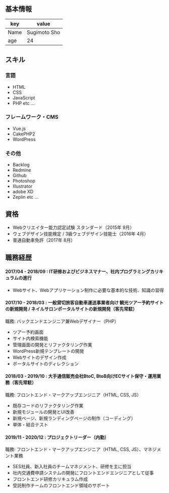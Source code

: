 ## 基本情報
|key|value|
|---|-----|
|Name|Sugimoto Sho|
|age|24|

## スキル
### 言語
- HTML
- CSS
- JavaScript
- PHP etc ...

### フレームワーク・CMS
- Vue.js
- CakePHP2
- WordPress

### その他
- Backlog
- Redmine
- Github
- Photoshop
- Illustrator
- adobe XD
- Zeplin etc ...

## 資格
- Webクリエイター能力認定試験 スタンダード（2015年 9月）
- ウェブデザイン技能検定 / 3級ウェブデザイン技能士（2016年 4月）
- 普通自動車免許（2017年 8月）

## 職務経歴
#### 2017/04 - 2018/09 : IT研修およびビジネスマナー、社内プログラミングカリキュラムの進行
- Webサイト、Webアプリケーション制作に必要な基本的な技術、知識の習得

#### 2017/10 - 2018/03 : 一般貸切旅客自動車運送事業者向け 観光ツアー予約サイトの新規開発 / ネイルサロンポータルサイトの新規開発（客先常駐）
職務: バックエンドエンジニア兼Webデザイナー（PHP）
- ツアー予約画面
- サイト内検索機能
- 管理画面の開発とリファクタリング作業
- WordPress新規テンプレートの開発
- Webサイトのデザイン作成
- ポータルサイトのディレクション

#### 2018/03 - 2019/10 : 大手通信販売会社BtoC, BtoB向けECサイト保守・運用業務（客先常駐）
職務: フロントエンド・マークアップエンジニア（HTML, CSS, JS）
- 既存コードのリファクタリング作業
- 新規モジュールの開発とUI改善
- 新規ページ、新規ランディングページの制作（コーディング）
- 単体・結合テスト

#### 2019/11 - 2020/12 : プロジェクトリーダー（内勤）
職務: フロントエンド・マークアップエンジニア（HTML, CSS, JS）、マネジメント業務
- SES社員、新入社員のチームマネジメント、研修を主に担当
- 社内交通費申請システムの開発にフロントエンドエンジニアとして従事
- フロントエンド研修カリキュラム作成
- 受託制作チームのフロントエンド領域のサポート
